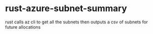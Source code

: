 # rust-azure-subnet-summary
rust calls az cli to get all the subnets then outputs a csv of subnets for future allocations
